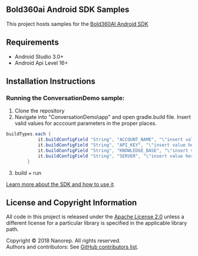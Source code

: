 ## Bold360ai Android SDK Samples

This project hosts samples for the [Bold360AI Android SDK](https://github.com/nanorepsdk/Bold360ai-Android-SDK)

## Requirements

* Android Studio 3.0+
* Android Api Level 16+

## Installation Instructions

### Running the ConversationDemo sample:
1. Clone the repository
2. Navigate into "ConversationDemo\app" and open gradle.build file. Insert valid values for acccount parameters in the proper places.
```gradle
buildTypes.each {
            it.buildConfigField "String", "ACCOUNT_NAME", "\"insert value here\""
            it.buildConfigField "String", "API_KEY", "\"insert value here\""
            it.buildConfigField "String", "KNOWLEDGE_BASE", "\"insert value here\""
            it.buildConfigField "String", "SERVER", "\"insert value here\""
        }
```
3. build + run

[Learn more about the SDK and how to use it](https://github.com/bold360ai/bold360ai_android_sdk/wiki/HowToUseSDK).

## License and Copyright Information
All code in this project is released under the [Apache License 2.0](http://www.apache.org/licenses/) unless a different license for a particular library is specified in the applicable library path.   

Copyright © 2018 Nanorep. All rights reserved.   
Authors and contributors: See [GitHub contributors list](https://github.com/nanorepsdk/NRSDK-Samples/graphs/contributors).
